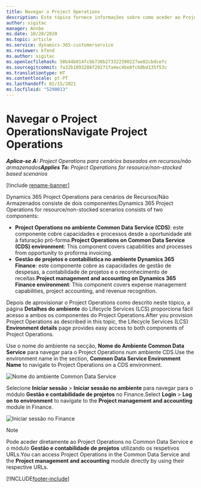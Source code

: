 ```yaml
---
title: Navegar o Project Operations
description: Este tópico fornece informações sobre como aceder ao Project Operations a partir do Lifecycle Services.
author: sigitac
manager: Annbe
ms.date: 10/28/2020
ms.topic: article
ms.service: dynamics-365-customerservice
ms.reviewer: kfend
ms.author: sigitac
ms.openlocfilehash: 50b44b014fcbb730b273322390227ae82cbdcefc
ms.sourcegitcommit: fa32b1893286f20271fa4ec4be8fc68bd135f53c
ms.translationtype: HT
ms.contentlocale: pt-PT
ms.lasthandoff: 02/15/2021
ms.locfileid: "5290013"
---
```

# <a name="navigate-project-operations"></a><span data-ttu-id="f9411-103">Navegar o Project Operations</span><span class="sxs-lookup"><span data-stu-id="f9411-103">Navigate Project Operations</span></span>

<span data-ttu-id="f9411-104">_**Aplica-se A:** Project Operations para cenários baseados em recursos/não armazenados_</span><span class="sxs-lookup"><span data-stu-id="f9411-104">_**Applies To:** Project Operations for resource/non-stocked based scenarios_</span></span>

[!include [rename-banner](~/includes/cc-data-platform-banner.md)]

<span data-ttu-id="f9411-105">Dynamics 365 Project Operations para cenários de Recursos/Não Armazenados consiste de dois componentes:</span><span class="sxs-lookup"><span data-stu-id="f9411-105">Dynamics 365 Project Operations for resource/non-stocked scenarios consists of two components:</span></span> 

 - <span data-ttu-id="f9411-106">**Project Operations no ambiente Common Data Service (CDS)**: este componente cobre capacidades e processos desde a oportunidade até à faturação pró-forma.</span><span class="sxs-lookup"><span data-stu-id="f9411-106">**Project Operations on Common Data Service (CDS) environment**: This component covers capabilities and processes from opportunity to proforma invoicing.</span></span> 
 - <span data-ttu-id="f9411-107">**Gestão de projetos e contabilística no ambiente Dynamics 365 Finance**: este componente cobre as capacidades de gestão de despesas, a contabilidade de projetos e o reconhecimento de receitas.</span><span class="sxs-lookup"><span data-stu-id="f9411-107">**Project management and accounting on Dynamics 365 Finance environment**: This component covers expense management capabilities, project accounting, and revenue recognition.</span></span> 

<span data-ttu-id="f9411-108">Depois de aprovisionar o Project Operations como descrito neste tópico, a página **Detalhes do ambiente** do Lifecycle Services (LCS) proporciona fácil acesso a ambos os componentes do Project Operations.</span><span class="sxs-lookup"><span data-stu-id="f9411-108">After you provision Project Operations as described in this topic, the Lifecycle Services (LCS) **Environment details** page provides easy access to both components of Project Operations.</span></span>  

<span data-ttu-id="f9411-109">Use o nome do ambiente na secção, **Nome do Ambiente Common Data Service** para navegar para o Project Operations num ambiente CDS.</span><span class="sxs-lookup"><span data-stu-id="f9411-109">Use the environment name in the section, **Common Data Service Environment Name** to navigate to Project Operations on a CDS environment.</span></span> 

  ![Nome do ambiente Common Data Service](./media/environment-name.PNG)

<span data-ttu-id="f9411-111">Selecione **Iniciar sessão** > **Iniciar sessão no ambiente** para navegar para o módulo **Gestão e contabilidade de projetos** no Finance.</span><span class="sxs-lookup"><span data-stu-id="f9411-111">Select **Login** > **Log on to environment** to navigate to the **Project management and accounting** module in Finance.</span></span>  

   ![Iniciar sessão no Finance](./media/environment-login.PNG)

> [!NOTE]
> <span data-ttu-id="f9411-113">Pode aceder diretamente ao Project Operations no Common Data Service e o módulo **Gestão e contabilidade de projetos** utilizando os respetivos URLs.</span><span class="sxs-lookup"><span data-stu-id="f9411-113">You can access Project Operations in the Common Data Service and the **Project management and accounting** module directly by using their respective URLs.</span></span> 


[!INCLUDE[footer-include](../includes/footer-banner.md)]